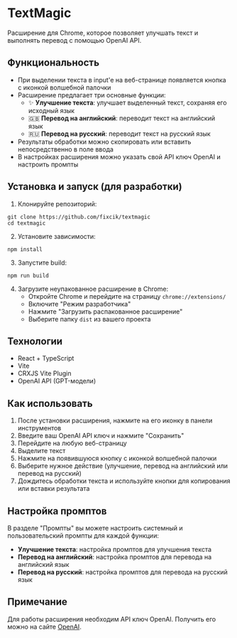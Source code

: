 # TextMagic

Расширение для Chrome, которое позволяет улучшать текст и выполнять перевод с помощью OpenAI API.

## Функциональность

- При выделении текста в input'e на веб-странице появляется кнопка с иконкой волшебной палочки
- Расширение предлагает три основные функции:
  - ✨ **Улучшение текста**: улучшает выделенный текст, сохраняя его исходный язык
  - 🇬🇧 **Перевод на английский**: переводит текст на английский язык
  - 🇷🇺 **Перевод на русский**: переводит текст на русский язык
- Результаты обработки можно скопировать или вставить непосредственно в поле ввода
- В настройках расширения можно указать свой API ключ OpenAI и настроить промпты

## Установка и запуск (для разработки)

1. Клонируйте репозиторий:

```
git clone https://github.com/fixcik/textmagic
cd textmagic
```

2. Установите зависимости:

```
npm install
```

3. Запустите build:

```
npm run build
```

4. Загрузите неупакованное расширение в Chrome:
   - Откройте Chrome и перейдите на страницу `chrome://extensions/`
   - Включите "Режим разработчика"
   - Нажмите "Загрузить распакованное расширение"
   - Выберите папку `dist` из вашего проекта

## Технологии

- React + TypeScript
- Vite
- CRXJS Vite Plugin
- OpenAI API (GPT-модели)

## Как использовать

1. После установки расширения, нажмите на его иконку в панели инструментов
2. Введите ваш OpenAI API ключ и нажмите "Сохранить"
3. Перейдите на любую веб-страницу
4. Выделите текст
5. Нажмите на появившуюся кнопку с иконкой волшебной палочки
6. Выберите нужное действие (улучшение, перевод на английский или перевод на русский)
7. Дождитесь обработки текста и используйте кнопки для копирования или вставки результата

## Настройка промптов

В разделе "Промпты" вы можете настроить системный и пользовательский промпты для каждой функции:

- **Улучшение текста**: настройка промптов для улучшения текста
- **Перевод на английский**: настройка промптов для перевода на английский язык
- **Перевод на русский**: настройка промптов для перевода на русский язык

## Примечание

Для работы расширения необходим API ключ OpenAI. Получить его можно на сайте [OpenAI](https://platform.openai.com/).

